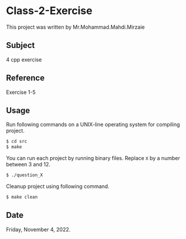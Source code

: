 # Class-2-Exercise

This project was written by Mr.Mohammad.Mahdi.Mirzaie

## Subject
4 cpp exercise

## Reference
Exercise 1-5

## Usage
Run following commands on a UNIX-line operating system for compiling project.

```bash
$ cd src
$ make
```

You can run each project by running binary files. Replace `X` by a number between 3 and 12.

```bash
$ ./question_X
```

Cleanup project using following command.

```bash
$ make clean
```
 
## Date
Friday, November 4, 2022.
